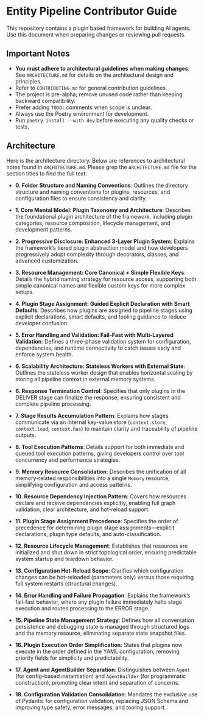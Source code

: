 # Entity Pipeline Contributor Guide

This repository contains a plugin based framework for building AI agents.
Use this document when preparing changes or reviewing pull requests.

## Important Notes
- **You must adhere to architectural guidelines when making changes.** See
  `ARCHITECTURE.md` for details on the architectural design and principles.
- Refer to `CONTRIBUTING.md` for general contribution guidelines.
- The project is pre-alpha; remove unused code rather than keeping
  backward compatibility.
- Prefer adding `TODO:` comments when scope is unclear.
- Always use the Poetry environment for development.
- Run `poetry install --with dev` before executing any quality checks or tests.


## Architecture
Here is the architecture directory.  Below are references to architectural notes found in `ARCHITECTURE.md`.  Please grep the `ARCHITECTURE.md` file for the section titles to find the full text. 

* **0. Folder Structure and Naming Conventions**: Outlines the directory structure and naming conventions for plugins, resources, and configuration files to ensure consistency and clarity.

* **1. Core Mental Model: Plugin Taxonomy and Architecture**: Describes the foundational plugin architecture of the framework, including plugin categories, resource composition, lifecycle management, and development patterns.

* **2. Progressive Disclosure: Enhanced 3-Layer Plugin System**: Explains the framework’s tiered plugin abstraction model and how developers progressively adopt complexity through decorators, classes, and advanced customization.

* **3. Resource Management: Core Canonical + Simple Flexible Keys**: Details the hybrid naming strategy for resource access, supporting both simple canonical names and flexible custom keys for more complex setups.

* **4. Plugin Stage Assignment: Guided Explicit Declaration with Smart Defaults**: Describes how plugins are assigned to pipeline stages using explicit declarations, smart defaults, and tooling guidance to reduce developer confusion.

* **5. Error Handling and Validation: Fail-Fast with Multi-Layered Validation**: Defines a three-phase validation system for configuration, dependencies, and runtime connectivity to catch issues early and enforce system health.

* **6. Scalability Architecture: Stateless Workers with External State**: Outlines the stateless worker design that enables horizontal scaling by storing all pipeline context in external memory systems.

* **6. Response Termination Control**: Specifies that only plugins in the DELIVER stage can finalize the response, ensuring consistent and complete pipeline processing.

* **7. Stage Results Accumulation Pattern**: Explains how stages communicate via an internal key-value store (`context.store`, `context.load`, `context.has`) to maintain clarity and traceability of pipeline outputs.

* **8. Tool Execution Patterns**: Details support for both immediate and queued tool execution patterns, giving developers control over tool concurrency and performance strategies.

* **9. Memory Resource Consolidation**: Describes the unification of all memory-related responsibilities into a single `Memory` resource, simplifying configuration and access patterns.

* **10. Resource Dependency Injection Pattern**: Covers how resources declare and receive dependencies explicitly, enabling full graph validation, clear architecture, and hot-reload support.

* **11. Plugin Stage Assignment Precedence**: Specifies the order of precedence for determining plugin stage assignments—explicit declarations, plugin type defaults, and auto-classification.

* **12. Resource Lifecycle Management**: Establishes that resources are initialized and shut down in strict topological order, ensuring predictable system startup and teardown behavior.

* **13. Configuration Hot-Reload Scope**: Clarifies which configuration changes can be hot-reloaded (parameters only) versus those requiring full system restarts (structural changes).

* **14. Error Handling and Failure Propagation**: Explains the framework’s fail-fast behavior, where any plugin failure immediately halts stage execution and routes processing to the ERROR stage.

* **15. Pipeline State Management Strategy**: Defines how all conversation persistence and debugging state is managed through structured logs and the memory resource, eliminating separate state snapshot files.

* **16. Plugin Execution Order Simplification**: States that plugins now execute in the order defined in the YAML configuration, removing priority fields for simplicity and predictability.

* **17. Agent and AgentBuilder Separation**: Distinguishes between `Agent` (for config-based instantiation) and `AgentBuilder` (for programmatic construction), promoting clear intent and separation of concerns.

* **18. Configuration Validation Consolidation**: Mandates the exclusive use of Pydantic for configuration validation, replacing JSON Schema and improving type safety, error messages, and tooling support.


